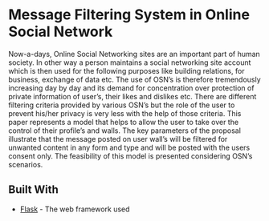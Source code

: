 # Message Filtering System in Online Social Network

  Now-a-days, Online Social Networking sites are an important part of human society. In other way a person maintains a social networking site account which is then used for the following purposes like building relations, for business, exchange of data etc. The use of OSN’s is therefore tremendously increasing day by day and its demand for concentration over protection of private information of user’s, their likes and dislikes etc. There are different filtering criteria provided by various OSN’s but the role of the user to prevent his/her privacy is very less with the help of those criteria. This paper represents a model that helps to allow the user to take over the control of their profile’s and walls. The key parameters of the proposal illustrate that the message posted on user wall’s will be filtered for unwanted content in any form and type and will be posted with the users consent only. The feasibility of this model is presented considering OSN’s scenarios.

<!-- 
## Getting Started

These instructions will get you a copy of the project up and running on your local machine for development and testing purposes. See deployment for notes on how to deploy the project on a live system.

### Prerequisites

What things you need to install the software and how to install them

```
Give examples
```

### Installing

A step by step series of examples that tell you how to get a development env running

Say what the step will be

```
Give the example
```

And repeat

```
until finished
```

End with an example of getting some data out of the system or using it for a little demo

## Running the tests

Explain how to run the automated tests for this system

### Break down into end to end tests

Explain what these tests test and why

```
Give an example
```

### And coding style tests

Explain what these tests test and why

```
Give an example
```

## Deployment

Add additional notes about how to deploy this on a live system -->

## Built With

* [Flask](https://github.com/pallets/flask) - The web framework used

<!-- ## Versioning

We use [SemVer](http://semver.org/) for versioning. For the versions available, see the [tags on this repository](https://github.com/your/project/tags). 

## Authors

* **Billie Thompson** - *Initial work* - [PurpleBooth](https://github.com/PurpleBooth)

See also the list of [contributors](https://github.com/your/project/contributors) who participated in this project.

## Acknowledgments

* Hat tip to anyone whose code was used
* Inspiration
* etc -->
